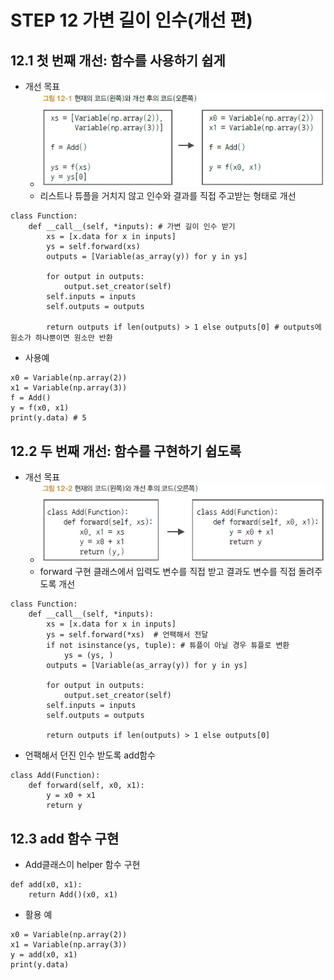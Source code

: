 # STEP 12 가변 길이 인수(개선 편)
## 12.1 첫 번째 개선: 함수를 사용하기 쉽게
* 개선 목표
  * ![개선 목표](../../images/그림%2012-1.png)
  * 리스트나 튜플을 거치지 않고 인수와 결과를 직접 주고받는 형태로 개선
``` 
class Function:
    def __call__(self, *inputs): # 가변 길이 인수 받기
        xs = [x.data for x in inputs]
        ys = self.forward(xs)
        outputs = [Variable(as_array(y)) for y in ys]
        
        for output in outputs:
            output.set_creator(self)
        self.inputs = inputs
        self.outputs = outputs
        
        return outputs if len(outputs) > 1 else outputs[0] # outputs에 원소가 하나뿐이면 원소만 반환
```
* 사용예
``` 
x0 = Variable(np.array(2))
x1 = Variable(np.array(3))
f = Add()
y = f(x0, x1)
print(y.data) # 5
```
## 12.2 두 번째 개선: 함수를 구현하기 쉽도록
* 개선 목표
  * ![개선 목표](../../images/그림%2012-2.png)
  * forward 구현 클래스에서 입력도 변수를 직접 받고 결과도 변수를 직접 돌려주도록 개선
``` 
class Function:
    def __call__(self, *inputs): 
        xs = [x.data for x in inputs]
        ys = self.forward(*xs)  # 언팩해서 전달
        if not isinstance(ys, tuple): # 튜플이 아닐 경우 튜플로 변환
            ys = (ys, )
        outputs = [Variable(as_array(y)) for y in ys]
        
        for output in outputs:
            output.set_creator(self)
        self.inputs = inputs
        self.outputs = outputs
        
        return outputs if len(outputs) > 1 else outputs[0] 
```
* 언팩해서 던진 인수 받도록 add함수 
``` 
class Add(Function):
    def forward(self, x0, x1):
        y = x0 + x1
        return y
```
## 12.3 add 함수 구현
* Add클래스이 helper 함수 구현
``` 
def add(x0, x1):
    return Add()(x0, x1)
```
* 활용 예
``` 
x0 = Variable(np.array(2))
x1 = Variable(np.array(3))
y = add(x0, x1)
print(y.data)
```